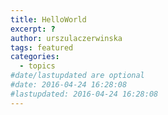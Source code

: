 ```yaml
---
title: HelloWorld
excerpt: ?
author: urszulaczerwinska
tags: featured
categories:
  - topics
#date/lastupdated are optional
#date: 2016-04-24 16:28:08
#lastupdated: 2016-04-24 16:28:08
---
```

